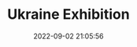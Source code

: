 ---
title: "Ukraine Exhibition"
date: 2022-09-02 21:05:56
slug: ukraine-exhibition-port-gallery
draft: false
location: "Port Gallery, Barcelona"
locationLink: "https://maps.app.goo.gl/MUiztJ7PCx7t7aF66"
eventDate: 2022-09-05 18:00:00
afisha: "2022--05-09-port-gallery-afisha.jpg"
tags: ["exhibition", "group exhibition"]
---